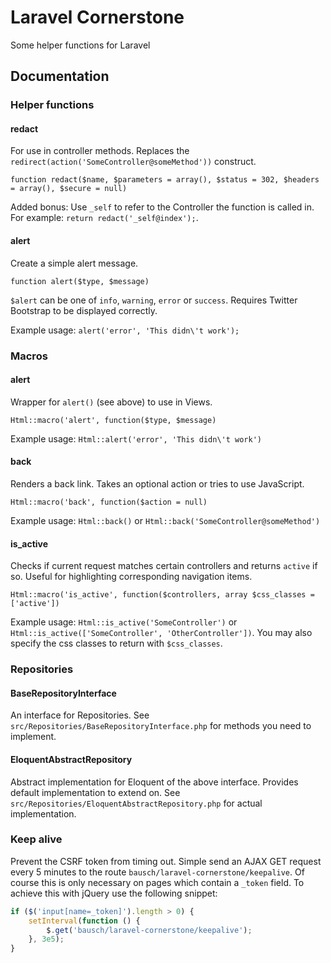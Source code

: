 # Laravel Cornerstone

Some helper functions for Laravel

## Documentation

### Helper functions

#### redact

For use in controller methods. Replaces the `redirect(action('SomeController@someMethod'))` construct.

`function redact($name, $parameters = array(), $status = 302, $headers = array(), $secure = null)`

Added bonus: Use `_self` to refer to the Controller the function is called in. For example: `return redact('_self@index');`.

#### alert

Create a simple alert message.

`function alert($type, $message)`

`$alert` can be one of `info`, `warning`, `error` or `success`. Requires Twitter Bootstrap to be displayed correctly.
  
Example usage: `alert('error', 'This didn\'t work');`


### Macros

#### alert

Wrapper for `alert()` (see above) to use in Views.

`Html::macro('alert', function($type, $message)`

Example usage: `Html::alert('error', 'This didn\'t work')`

#### back

Renders a back link. Takes an optional action or tries to use JavaScript.

`Html::macro('back', function($action = null)`

Example usage: `Html::back()` or `Html::back('SomeController@someMethod')`

#### is_active

Checks if current request matches certain controllers and returns `active` if so. Useful for highlighting corresponding navigation items.

`Html::macro('is_active', function($controllers, array $css_classes = ['active'])`

Example usage: `Html::is_active('SomeController')` or `Html::is_active(['SomeController', 'OtherController'])`. You may also specify the css classes to return with `$css_classes`.


### Repositories

#### BaseRepositoryInterface

An interface for Repositories. See `src/Repositories/BaseRepositoryInterface.php` for methods you need to implement.

#### EloquentAbstractRepository

Abstract implementation for Eloquent of the above interface. Provides default implementation to extend on. See `src/Repositories/EloquentAbstractRepository.php` for actual implementation.


### Keep alive

Prevent the CSRF token from timing out. Simple send an AJAX GET request every 5 minutes to the route `bausch/laravel-cornerstone/keepalive`. Of course this is only necessary on pages which contain a `_token` field. To achieve this with jQuery use the following snippet:

```js
if ($('input[name=_token]').length > 0) {
    setInterval(function () {
        $.get('bausch/laravel-cornerstone/keepalive');
    }, 3e5);
}
```

